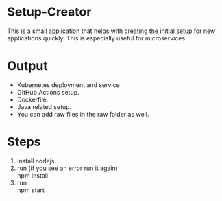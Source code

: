# Setup-Creator
This is a small application that helps with creating the initial setup for new applications quickly. This is especially useful for microservices.

# Output
- Kubernetes deployment and service  
- GitHub Actions setup.  
- Dockerfile.  
- Java related setup.  
- You can add raw files in the raw folder as well.  

# Steps
1. install nodejs.
2. run (if you see an error run it again)  
        npm install
3. run  
        npm start
 
